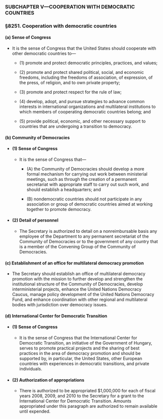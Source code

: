 ### SUBCHAPTER V—COOPERATION WITH DEMOCRATIC COUNTRIES

### §8251. Cooperation with democratic countries
#### (a) Sense of Congress
* It is the sense of Congress that the United States should cooperate with other democratic countries to—

  * (1) promote and protect democratic principles, practices, and values;

  * (2) promote and protect shared political, social, and economic freedoms, including the freedoms of association, of expression, of the press, of religion, and to own private property;

  * (3) promote and protect respect for the rule of law;

  * (4) develop, adopt, and pursue strategies to advance common interests in international organizations and multilateral institutions to which members of cooperating democratic countries belong; and

  * (5) provide political, economic, and other necessary support to countries that are undergoing a transition to democracy.

#### (b) Community of Democracies
* #### (1) Sense of Congress
  * It is the sense of Congress that—

    * (A) the Community of Democracies should develop a more formal mechanism for carrying out work between ministerial meetings, such as through the creation of a permanent secretariat with appropriate staff to carry out such work, and should establish a headquarters; and

    * (B) nondemocratic countries should not participate in any association or group of democratic countries aimed at working together to promote democracy.

* #### (2) Detail of personnel
  * The Secretary is authorized to detail on a nonreimbursable basis any employee of the Department to any permanent secretariat of the Community of Democracies or to the government of any country that is a member of the Convening Group of the Community of Democracies.

#### (c) Establishment of an office for multilateral democracy promotion
* The Secretary should establish an office of multilateral democracy promotion with the mission to further develop and strengthen the institutional structure of the Community of Democracies, develop interministerial projects, enhance the United Nations Democracy Caucus, manage policy development of the United Nations Democracy Fund, and enhance coordination with other regional and multilateral bodies with jurisdiction over democracy issues.

#### (d) International Center for Democratic Transition
* #### (1) Sense of Congress
  * It is the sense of Congress that the International Center for Democratic Transition, an initiative of the Government of Hungary, serves to promote practical projects and the sharing of best practices in the area of democracy promotion and should be supported by, in particular, the United States, other European countries with experiences in democratic transitions, and private individuals.

* #### (2) Authorization of appropriations
  * There is authorized to be appropriated $1,000,000 for each of fiscal years 2008, 2009, and 2010 to the Secretary for a grant to the International Center for Democratic Transition. Amounts appropriated under this paragraph are authorized to remain available until expended.